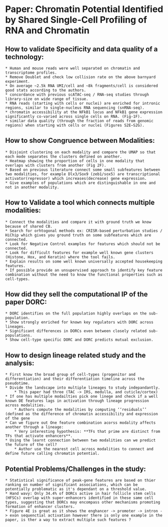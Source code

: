 # Paper: Chromatin Potential Identified by Shared Single-Cell Profiling of RNA and Chromatin

## How to validate Specificity and data quality of a technology:
	* Human and mouse reads were well separated on chromatin and transcriptome profiles.
	* Remove Doublet and check low collision rate on the above barnyard experiment.
	* On average ~2.5k RNA UMI/cell and ~8k fragments/cell is considered good stats according to the authors.
	* concordance with previous scATAC-seq / RNA-seq studies through library-size on wide range of tissue.
	* RNA reads (starting with cells or nuclei) are enriched for intronic regions, similar to single-nucleus RNA sequencing (snRNA-seq).
	* chromatin accessibility at the NFkB1 locus and NFkB1 gene expression significantly co-varied across single cells on RNA. (Fig-1F).
	* similar data quality (through the fraction of reads from genomic regions) when starting with cells or nuclei (Figures S2E–S2G).
	
## How to show Congruence between Modalities:
	* Disjoint clustering on each modality and compare the UMAP so that each mode separates the clusters defined on another.
	* Heatmap showing the proportion of cells in one modality that overlaps with clusters from another (Fig 2F).
	* Based on previous literature connect some small subfeatures between two modalities, for example Dlx3/Sox9 (zeb1/sox5) are transcriptional activator(repressor) which increases(decrease) gene expression.
	* Give examples of populations which are distinguishable in one and not in another modality.
	
## How to Validate a tool which connects multiple modalities:
	* Connect the modalities and compare it with ground truth we know because of shared CB.
	* Search for orhtogonal methods ex: CRISR-based perturbation studies / HiChip which gives you ground truth on some subfeatures which are connected.
	* Look for Negative Control examples for features which should not be connected.
	* Look for difficult features for example well known gene clusters (Histone, Hox, and Keratin) where the tool fails.
	* Explain results on some well known universally accepted housekeeping features.
	* If possible provide an unsupervised approach to identify key feature combination without the need to know the functional properties such as cell-types.
	
## How did they sell the computational IP of the paper DORC:
	* DORC identifies on the full population highly overlaps on the sub-population.
	* Show strongly enriched for known key regulators with DORC across lineages.
	* Significant differences in DORCs even between closely related sub-populations.
	* Show cell-type specific DORC and DORC predicts mutual exclusion.

## How to design lineage related study and the analysis:
	* First know the broad group of cell-types (progenitor and differentiation) and their differentiation timeline across the pseudotime.
	* Divide the landscape into multiple lineages to study indepandantly.
		* This paper had three (TAC -> IRS, medulla, and cuticle/cortex)
	* If one has multiple modailties pick one linege and check if a well known DE features lags in activation through lineage progression across modalities.
		* Authors compute the modalities by computing ‘‘residuals’’ (defined as the difference of chromatin accessibility and expression of the gene
	* Can we figure out One feature combination acorss modality affects another through a lineage:
		* Very interesting hypothesis: **TFs that prime are distinct from TFs that activate enhancers**. 
	* Using the learnt connection between two modalities can we predict the future of the cell?
		* Author use the nearest cell across modalities to connect and define future calling chromatin potential.
	
## Potential Problems/Challenges in the study:
	* Statistical significance of peak-gene features are based on thier ranking on number of significant associations, which can be potentially problematic as it's dependant on a threshold value.
	* Hand wavy: Only 34.4% of DORCs active in hair follicle stem cells (HFSCs) overlap with super-enhancers identified in these same cell types, suggesting that DORCs may encompass other mechanisms promoting formation of enhancer clusters.
	* Figure 4E is great as it shows the enghancer -> promoter -> intron -> exon sequenctial activation however there is only one example in the paper, is ther a way to extract multiple such features ?